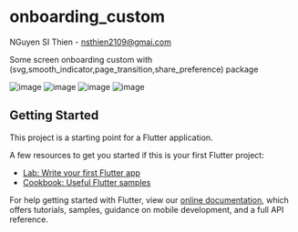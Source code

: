 # onboarding_custom

NGuyen SI Thien - nsthien2109@gmai.com

Some screen onboarding custom with (svg,smooth_indicator,page_transition,share_preference) package

![image](https://user-images.githubusercontent.com/70851146/152668793-d1bd01a5-9570-43e1-b4e2-1d2c22bf43a5.png)
![image](https://user-images.githubusercontent.com/70851146/152668796-48c6c124-e751-4b43-814e-ee048f453370.png)
![image](https://user-images.githubusercontent.com/70851146/152668799-3eac3c17-f4d1-45e7-872c-d97dbca74608.png)
![image](https://user-images.githubusercontent.com/70851146/152668801-85d807a9-0b17-48f4-9363-3eda28f7936d.png)


## Getting Started

This project is a starting point for a Flutter application.

A few resources to get you started if this is your first Flutter project:

- [Lab: Write your first Flutter app](https://flutter.dev/docs/get-started/codelab)
- [Cookbook: Useful Flutter samples](https://flutter.dev/docs/cookbook)

For help getting started with Flutter, view our
[online documentation](https://flutter.dev/docs), which offers tutorials,
samples, guidance on mobile development, and a full API reference.
